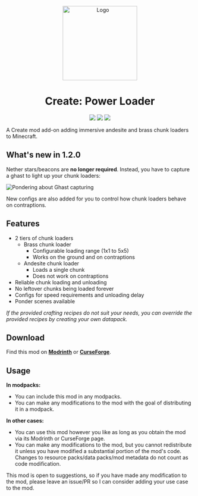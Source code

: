 <p align="center"><img src="https://raw.githubusercontent.com/hlysine/create_power_loader/main/src/main/resources/create_power_loader_icon.png" alt="Logo" width="200"></p>

<h1 align="center">Create: Power Loader</h1>

<p align="center">
    <a href="https://www.curseforge.com/minecraft/mc-mods/create-power-loader/files"><img src="https://cf.way2muchnoise.eu/versions/936020_all.svg"></a>
    <a href="https://modrinth.com/mod/create-power-loader/"><img src="https://img.shields.io/modrinth/dt/wPQ6GgFE?style=flat&label=Modrinth"></a>
    <a href="https://www.curseforge.com/minecraft/mc-mods/create-power-loader"><img src="https://img.shields.io/curseforge/dt/936020?style=flat&label=CurseForge"></a>
</p>

A Create mod add-on adding immersive andesite and brass chunk loaders to Minecraft.

## What's new in 1.2.0

Nether stars/beacons are **no longer required**. Instead, you have to capture a ghast to light up your chunk loaders:

![Pondering about Ghast capturing](https://cdn.modrinth.com/data/wPQ6GgFE/images/981c9cc2e2a29e795463d768e45a6d8c320ce3d9.png)

New configs are also added for you to control how chunk loaders behave on contraptions.

## Features

- 2 tiers of chunk loaders
    - Brass chunk loader
        - Configurable loading range (1x1 to 5x5)
        - Works on the ground and on contraptions
    - Andesite chunk loader
        - Loads a single chunk
        - Does not work on contraptions
- Reliable chunk loading and unloading
- No leftover chunks being loaded forever
- Configs for speed requirements and unloading delay
- Ponder scenes available

*If the provided crafting recipes do not suit your needs, you can override the provided recipes by creating your own datapack.*

## Download

Find this mod on [**Modrinth**](https://modrinth.com/mod/create-power-loader) or [**CurseForge**](https://legacy.curseforge.com/minecraft/mc-mods/create-power-loader).

## Usage

**In modpacks:**

- You can include this mod in any modpacks.
- You can make any modifications to the mod with the goal of distributing it in a modpack.

**In other cases:**

- You can use this mod however you like as long as you obtain the mod via its Modrinth or CurseForge page.
- You can make any modifications to the mod, but you cannot redistribute it unless you have modified a substantial portion of the mod's code. Changes to resource packs/data packs/mod metadata do not count as code modification.

This mod is open to suggestions, so if you have made any modification to the mod, please leave an issue/PR so I can consider adding your use case to the mod.

